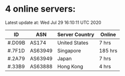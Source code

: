 # 4 online servers:

Latest update at: Wed Jul 29 16:10:11 UTC 2020

| ID | ASN | Server Country | Online |
| -- | --- | -------------- | ------ |
| #.D09B | AS174 | United States | 7 hrs |
| #.7F1D | AS63949 | Singapore | 185 hrs |
| #.2A79 | AS63949 | Japan | 7 hrs |
| #.33B9 | AS63888 | Hong Kong | 4 hrs |

